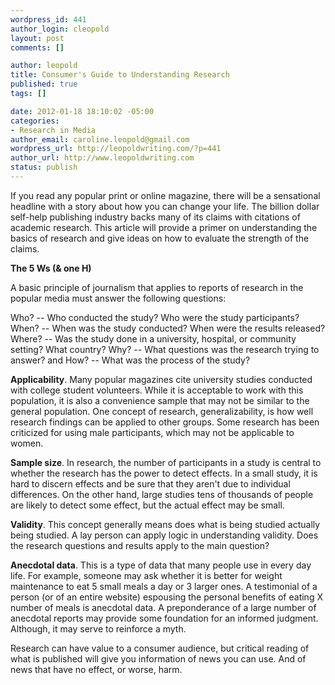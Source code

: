 ```yaml
--- 
wordpress_id: 441
author_login: cleopold
layout: post
comments: []

author: leopold
title: Consumer's Guide to Understanding Research
published: true
tags: []

date: 2012-01-18 18:10:02 -05:00
categories: 
- Research in Media
author_email: caroline.leopold@gmail.com
wordpress_url: http://leopoldwriting.com/?p=441
author_url: http://www.leopoldwriting.com
status: publish
---
```

If you read any popular print or online magazine, there will be a sensational headline with a story about how you can change your life. The billion dollar self-help publishing industry backs many of its claims with citations of academic research. This article will provide a primer on understanding the basics of research and give ideas on how to evaluate the strength of the claims.

<strong>The 5 Ws (&amp; one H)</strong>

A basic principle of journalism that applies to reports of research in the popular media must answer the following questions:

Who? -- Who conducted the study? Who were the study participants?
When? -- When was the study conducted? When were the results released?
Where? -- Was the study done in a university, hospital, or community setting? What country?
Why? -- What questions was the research trying to answer?
and How? -- What was the process of the study? 
&nbsp;

<strong>Applicability</strong>. Many popular magazines cite university studies conducted with college student volunteers. While it is acceptable to work with this population, it is also a convenience sample that may not be similar to the general population. One concept of research, generalizability, is how well research findings can be applied to other groups. Some research has been criticized for using male participants, which may not be applicable to women.

<strong>Sample size</strong>. In research, the number of participants in a study is central to whether the research has the power to detect effects. In a small study, it is hard to discern effects and be sure that they aren't due to individual differences. On the other hand, large studies tens of thousands of people are likely to detect some effect, but the actual effect may be small. 

<strong>Validity</strong>. This concept generally means does what is being studied actually being studied. A lay person can apply logic in understanding validity. Does the research questions and results apply to the main question? 

<strong>Anecdotal data</strong>. This is a type of data that many people use in every day life. For example, someone may ask whether it is better for weight maintenance to eat 5 small meals a day or 3 larger ones. A testimonial of a person (or of an entire website) espousing the personal benefits of eating X number of meals is anecdotal data. A preponderance of a large number of anecdotal reports may provide some foundation for an informed judgment. Although, it may serve to reinforce a myth. 

Research can have value to a consumer audience, but critical reading of what is published will give you information of news you can use. And of news that have no effect, or worse, harm. 


